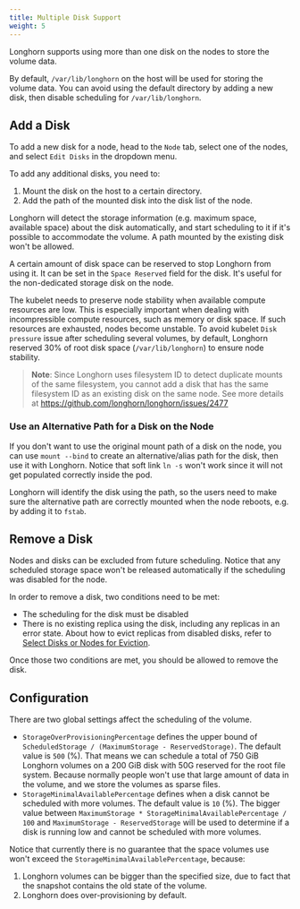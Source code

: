 ```yaml
---
title: Multiple Disk Support
weight: 5
---
```


Longhorn supports using more than one disk on the nodes to store the volume data.

By default, `/var/lib/longhorn` on the host will be used for storing the volume data. You can avoid using the default directory by adding a new disk, then disable scheduling for `/var/lib/longhorn`.

## Add a Disk

To add a new disk for a node, head to the `Node` tab, select one of the nodes, and select `Edit Disks` in the dropdown menu.

To add any additional disks, you need to:
1. Mount the disk on the host to a certain directory.
2. Add the path of the mounted disk into the disk list of the node.

Longhorn will detect the storage information (e.g. maximum space, available space) about the disk automatically, and start scheduling to it if it's possible to accommodate the volume. A path mounted by the existing disk won't be allowed.

A certain amount of disk space can be reserved to stop Longhorn from using it. It can be set in the `Space Reserved` field for the disk. It's useful for the non-dedicated storage disk on the node.

The kubelet needs to preserve node stability when available compute resources are low. This is especially important when dealing with incompressible compute resources, such as memory or disk space. If such resources are exhausted, nodes become unstable. To avoid kubelet `Disk pressure` issue after scheduling several volumes, by default, Longhorn reserved 30% of root disk space (`/var/lib/longhorn`) to ensure node stability.

> **Note**:
> Since Longhorn uses filesystem ID to detect duplicate mounts of the same filesystem, you cannot add a disk that has the same filesystem ID as an existing disk on the same node.
> See more details at https://github.com/longhorn/longhorn/issues/2477

### Use an Alternative Path for a Disk on the Node

If you don't want to use the original mount path of a disk on the node, you can use `mount --bind` to create an alternative/alias path for the disk, then use it with Longhorn. Notice that soft link `ln -s` won't work since it will not get populated correctly inside the pod.

Longhorn will identify the disk using the path, so the users need to make sure the alternative path are correctly mounted when the node reboots, e.g. by adding it to `fstab`.

## Remove a Disk
Nodes and disks can be excluded from future scheduling. Notice that any scheduled storage space won't be released automatically if the scheduling was disabled for the node.

In order to remove a disk, two conditions need to be met:
- The scheduling for the disk must be disabled
- There is no existing replica using the disk, including any replicas in an error state. About how to evict replicas from disabled disks, refer to [Select Disks or Nodes for Eviction](../disks-or-nodes-eviction/#select-disks-or-nodes-for-eviction).

Once those two conditions are met, you should be allowed to remove the disk.

## Configuration
There are two global settings affect the scheduling of the volume.

- `StorageOverProvisioningPercentage` defines the upper bound of `ScheduledStorage / (MaximumStorage - ReservedStorage)`. The default value is `500` (%). That means we can schedule a total of 750 GiB Longhorn volumes on a 200 GiB disk with 50G reserved for the root file system. Because normally people won't use that large amount of data in the volume, and we store the volumes as sparse files.
- `StorageMinimalAvailablePercentage` defines when a disk cannot be scheduled with more volumes. The default value is `10` (%). The bigger value between `MaximumStorage * StorageMinimalAvailablePercentage / 100` and `MaximumStorage - ReservedStorage` will be used to determine if a disk is running low and cannot be scheduled with more volumes.

Notice that currently there is no guarantee that the space volumes use won't exceed the `StorageMinimalAvailablePercentage`, because:
1. Longhorn volumes can be bigger than the specified size, due to fact that the snapshot contains the old state of the volume.
2. Longhorn does over-provisioning by default.
